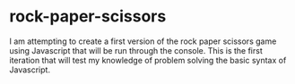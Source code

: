 # rock-paper-scissors
I am attempting to create a first version of the rock paper scissors game using Javascript that will be run through the console. This is the first iteration that will test my knowledge of problem solving the basic syntax of Javascript.